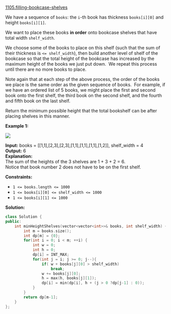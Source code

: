 [1105.filling-bookcase-shelves](https://leetcode.com/problems/filling-bookcase-shelves/)  

We have a sequence of `books`: the `i`\-th book has thickness `books[i][0]` and height `books[i][1]`.

We want to place these books **in order** onto bookcase shelves that have total width `shelf_width`.

We choose some of the books to place on this shelf (such that the sum of their thickness is `<= shelf_width`), then build another level of shelf of the bookcase so that the total height of the bookcase has increased by the maximum height of the books we just put down.  We repeat this process until there are no more books to place.

Note again that at each step of the above process, the order of the books we place is the same order as the given sequence of books.  For example, if we have an ordered list of 5 books, we might place the first and second book onto the first shelf, the third book on the second shelf, and the fourth and fifth book on the last shelf.

Return the minimum possible height that the total bookshelf can be after placing shelves in this manner.

**Example 1:**

![](https://assets.leetcode.com/uploads/2019/06/24/shelves.png)

  
**Input:** books = \[\[1,1\],\[2,3\],\[2,3\],\[1,1\],\[1,1\],\[1,1\],\[1,2\]\], shelf\_width = 4  
**Output:** 6  
**Explanation:**  
The sum of the heights of the 3 shelves are 1 + 3 + 2 = 6.  
Notice that book number 2 does not have to be on the first shelf.  

**Constraints:**

*   `1 <= books.length <= 1000`
*   `1 <= books[i][0] <= shelf_width <= 1000`
*   `1 <= books[i][1] <= 1000`  



**Solution:**  

```cpp
class Solution {
public:
    int minHeightShelves(vector<vector<int>>& books, int shelf_width) {
        int m = books.size();
        int dp[m] = {0};
        for(int i = 0; i < m; ++i) {
            int w = 0;
            int h = 0;
            dp[i] = INT_MAX;
            for(int j = i; j >= 0; j--){
                if( w + books[j][0] > shelf_width)
                    break;
                w += books[j][0];
                h = max(h, books[j][1]);
                dp[i] = min(dp[i], h + (j > 0 ?dp[j-1] : 0));
            }
        }
        return dp[m-1];
    }
};
```
      
